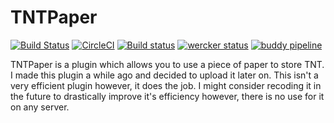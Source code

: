 # TNTPaper

[![Build Status](https://travis-ci.org/Workinq/TNTPaper.svg?branch=master)](https://travis-ci.org/Workinq/TNTPaper)
[![CircleCI](https://circleci.com/gh/Workinq/TNTPaper.svg?style=shield)](https://circleci.com/gh/Workinq/TNTPaper)
[![Build status](https://ci.appveyor.com/api/projects/status/1ugi62m4gq7fec4w/branch/master?svg=true)](https://ci.appveyor.com/project/Workinq/tntpaper/branch/master)
[![wercker status](https://app.wercker.com/status/b3e825476a5baf6cf68d0866eae80c6e/s/master "wercker status")](https://app.wercker.com/project/byKey/b3e825476a5baf6cf68d0866eae80c6e)
[![buddy pipeline](https://app.buddy.works/ramseykieran/tntpaper/pipelines/pipeline/191399/badge.svg?token=7acd065675fa353ea01e0f8dc7645a15c933d27b70146907def6fd252b192b21 "buddy pipeline")](https://app.buddy.works/ramseykieran/tntpaper/pipelines/pipeline/191399)


TNTPaper is a plugin which allows you to use a piece of paper to store TNT. I made this plugin a while ago and decided to upload it later on. This isn't a very efficient plugin however, it does the job. I might consider recoding it in the future to drastically improve it's efficiency however, there is no use for it on any server.
